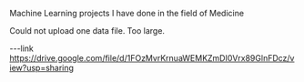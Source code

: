 Machine Learning projects I have done in the field of Medicine

Could not upload one data file. Too large.

 ---link 
 https://drive.google.com/file/d/1FOzMvrKrnuaWEMKZmDI0Vrx89GlnFDcz/view?usp=sharing
